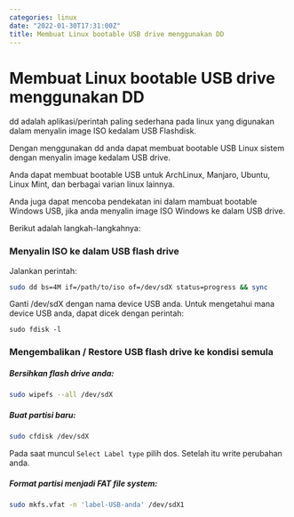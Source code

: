 ```yaml
---
categories: linux
date: "2022-01-30T17:31:00Z"
title: Membuat Linux bootable USB drive menggunakan DD
---
```


# Membuat Linux bootable USB drive menggunakan DD

dd adalah aplikasi/perintah paling sederhana pada linux yang digunakan dalam menyalin image ISO kedalam USB Flashdisk.

Dengan menggunakan dd anda dapat membuat bootable USB Linux sistem dengan menyalin image kedalam USB drive.

Anda dapat membuat bootable USB untuk ArchLinux, Manjaro, Ubuntu, Linux Mint, dan berbagai varian linux lainnya.

Anda juga dapat mencoba pendekatan ini dalam mambuat bootable Windows USB, jika anda menyalin image ISO Windows ke dalam USB drive.

Berikut adalah langkah-langkahnya:

### Menyalin ISO ke dalam USB flash drive
Jalankan perintah:
```bash
sudo dd bs=4M if=/path/to/iso of=/dev/sdX status=progress && sync
```

Ganti /dev/sdX dengan nama device USB anda.
Untuk mengetahui mana device USB anda, dapat dicek dengan perintah:
```
sudo fdisk -l
```

### Mengembalikan / Restore USB flash drive ke kondisi semula

##### Bersihkan flash drive anda:
```bash
sudo wipefs --all /dev/sdX
```

##### Buat partisi baru:
```bash
sudo cfdisk /dev/sdX
```
Pada saat muncul `Select Label type` pilih dos. Setelah itu write perubahan anda.

##### Format partisi menjadi FAT file system:
```bash
sudo mkfs.vfat -n 'label-USB-anda' /dev/sdX1
```